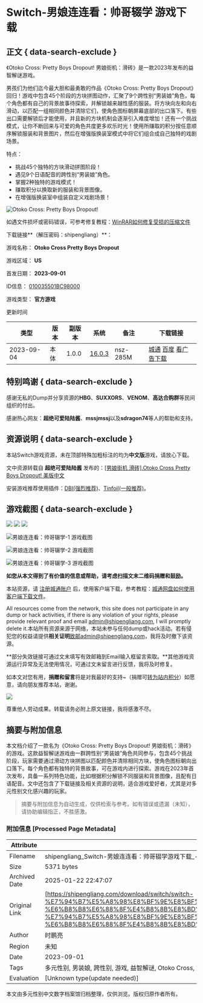 # Switch-男娘连连看：帅哥辍学 游戏下载

## 正文 { data-search-exclude }


《Otoko Cross: Pretty Boys Dropout! 男娘街机：滑砖》是一款2023年发布的益智解谜游戏。

男孩们为他们迄今最大胆和最勇敢的作品《Otoko Cross: Pretty Boys Dropout》回归！游戏中包含45个阶段的方块拼图动作，汇聚了9个跨性别“男装娘”角色，每个角色都有自己的背景故事待探索，并解锁越来越性感的服装。将方块向左和向右滑动，以匹配一组相同颜色并清除它们，使角色图标朝屏幕底部的出口落下。有些出口需要解锁后才能使用，并且新的方块机制会逐渐引入难度增加！还有一个挑战模式，让你不断回来与可爱的角色共度更多欢乐时光！使用所赚取的积分按任意顺序解锁服装和背景图片，然后在增强版换装室模式中将它们组合成自己独特的戏剧场景。 

特点：
- 挑战45个独特的方块滑动拼图阶段！
- 遇见9个日语配音的跨性别“男装娘”角色。
- 掌握2种独特的游戏模式！
- 赚取积分以换取新的服装和背景图像。
- 在增强版换装室中组装自定义戏剧场景！

![Otoko Cross: Pretty Boys Dropout!](https://pic.shipengliang.com/wp-content/uploads/2023/09/Otoko-Cross-Pretty-Boys-Dropout.jpg)

如遇文件损坏或密码错误，可参考修复教程：[WinRAR如何修复受损的压缩文件](https://shipengliang.com/software-exp/winrar%e5%a6%82%e4%bd%95%e4%bf%ae%e5%a4%8d%e5%8f%97%e6%8d%9f%e7%9a%84%e5%8e%8b%e7%bc%a9%e6%96%87%e4%bb%b6.html)

下载链接**（解压密码：shipengliang）**：

游戏名称：
**Otoko Cross Pretty Boys Dropout**

游戏区域：
**US**

首发日期：
**2023-09-01**

ID信息：
[010035501BC98000](https://tinfoil.io/Title/010035501BC98000 "点击查看本体[010035501BC98000]详情,BID:DF5C69DD085716E5")

游戏类型：
**官方游戏**

更新时间

| 类型      | 版本     | 副版本 | 系统  | 备注 | 下载链接 |
| --------- | -------- | ------ | ----- | ---- | -------- |
| 2023-09-04 | 本体     | 1.0.0  | [16.0.3](javascript:alert('最低可运行系统版本:16.0.3'); "最低可运行系统版本:16.0.3") | nsz-285M | [城通](https://shipengliang.com/go/lnqr9qdl2ufq "2023-09-04 更新") [百度](https://shipengliang.com/go/yue5qd3hg8uo) [看广告下载](https://www.shipengliang.com/ct/930293289.html) |

## 特别鸣谢 { data-search-exclude }

感谢无私的Dump并分享资源的**HBG**、**SUXXORS**、**VENOM**、**高达合购群**等民间组织的付出。

感谢热心网友：**超绝可爱陆陆酱**、**mssjmssj**以及**sdragon74**等人的帮助和支持。

## 资源说明 { data-search-exclude }

本站Switch游戏资源，未在顶部特殊加粗标注的均为**中文版**游戏，请放心下载。

文中资源转载自 **超绝可爱陆陆酱** 发布的：[\[男娘街机 滑砖\].Otoko Cross Pretty Boys Dropout! 美版中文](https://shipengliang.com/go/pys7isgsc0td)

安装游戏推荐使用插件：[DBI(强烈推荐)](https://shipengliang.com/games/switch-dbi-%e5%9b%be%e6%96%87%e4%bd%bf%e7%94%a8%e6%95%99%e7%a8%8b.html)、[Tinfoil(一般推荐)](https://shipengliang.com/games/switch-tinfoil-%e5%9b%be%e6%96%87%e4%bd%bf%e7%94%a8%e6%95%99%e7%a8%8b.html)。

## 游戏截图 { data-search-exclude }

![](https://pic.shipengliang.com/NS/010035501BC98000-1.jpg)
![](https://pic.shipengliang.com/NS/010035501BC98000-2.jpg)
![](https://pic.shipengliang.com/NS/010035501BC98000-3.jpg)

![男娘连连看：帅哥辍学-1 游戏截图](https://pic.shipengliang.com/NS/010035501BC98000-1.jpg)

![男娘连连看：帅哥辍学-2 游戏截图](https://pic.shipengliang.com/NS/010035501BC98000-2.jpg)

![男娘连连看：帅哥辍学-3 游戏截图](https://pic.shipengliang.com/NS/010035501BC98000-3.jpg)

**如您从本文得到了有价值的信息或帮助，请考虑扫描文末二维码捐赠和鼓励。**

本站资源，请 [注册城通账户](/%e5%9f%8e%e9%80%9a%e7%bd%91%e7%9b%98%e8%b4%a6%e6%88%b7%e6%b3%a8%e5%86%8c) 后，使用客户端下载，参考教程：[城通网盘如何使用客户端下载文件](https://shipengliang.com/software-exp/%e5%9f%8e%e9%80%9a%e7%bd%91%e7%9b%98%e5%a6%82%e4%bd%95%e4%bd%bf%e7%94%a8%e5%ae%a2%e6%88%b7%e7%ab%af%e4%b8%8b%e8%bd%bd%e6%96%87%e4%bb%b6.html)。

All resources come from the network, this site does not participate in any dump or hack activities, if there is any violation of your rights, please provide relevant proof and email admin@shipengliang.com, I will promptly delete it.本站所有资源来源于网络，本站未参与任何dump或hack活动。若有侵犯您的权益请提供**相关证明**致邮admin@shipengliang.com，我将及时撤下该资源。

**部分失效链接可通过文末填写有效邮箱到Email输入框留言索取。**其他游戏资源运行异常及无法使用情况，可通过文末留言进行反馈，我将及时修复。

如本文对您有用，**捐赠和留言**将是对我最好的支持~（捐赠可[转为站内积分](/user/)）如愿意，请向朋友推荐本站，谢谢。

![](https://pic.shipengliang.com/wp-content/uploads/2020/03/qrcode.jpg)

尊重他人劳动成果。转载请务必附上原文链接，我将感激不尽。
<!-- tcd_original_link https://shipengliang.com/download/switch/switch-%E7%94%B7%E5%A8%98%E8%BF%9E%E8%BF%9E%E7%9C%8B%EF%BC%9A%E5%B8%85%E5%93%A5%E8%BE%8D%E5%AD%A6-%E6%B8%B8%E6%88%8F%E4%B8%8B%E8%BD%BD.html -->


## 摘要与附加信息

<!-- tcd_abstract -->
本文档介绍了一款名为《Otoko Cross: Pretty Boys Dropout! 男娘街机：滑砖》的游戏。这款益智解谜游戏由一群跨性别“男装娘”角色共同参与，包含45个挑战阶段，玩家需要通过滑动方块拼图以匹配颜色并清除相同方块，使角色图标朝向出口落下。每个角色都有独特的背景故事，可在游戏内进行探索。游戏在2023年首次发布，具备一系列特色功能，比如根据积分解锁不同服装和背景图像，且配有日语配音。文中还包含了下载链接及相关资源的说明，适合游戏爱好者，尤其是对多元性别文化感兴趣的玩家。
<!-- tcd_abstract_end -->

> 摘要与附加信息为自动生成，仅供检索与参考。如有错误或遗漏（未知），请协助编辑指正，不胜感激。

### 附加信息 [Processed Page Metadata]

| Attribute       | Value                                  |
|-----------------|----------------------------------------|
| Filename        | shipengliang_Switch-男娘连连看：帅哥辍学游戏下载_-_时鹏亮的Blog.md                             |
| Size            | 5371 bytes                           |
| Archived Date   | 2025-01-22 22:47:07                             |
| Original Link   | [https://shipengliang.com/download/switch/switch-%E7%94%B7%E5%A8%98%E8%BF%9E%E8%BF%9E%E7%9C%8B%EF%BC%9A%E5%B8%85%E5%93%A5%E8%BE%8D%E5%AD%A6-%E6%B8%B8%E6%88%8F%E4%B8%8B%E8%BD%BD.html](https://shipengliang.com/download/switch/switch-%E7%94%B7%E5%A8%98%E8%BF%9E%E8%BF%9E%E7%9C%8B%EF%BC%9A%E5%B8%85%E5%93%A5%E8%BE%8D%E5%AD%A6-%E6%B8%B8%E6%88%8F%E4%B8%8B%E8%BD%BD.html)                       |
| Author          | 时鹏亮                               |
| Region          | 未知                               |
| Date            | 2023-09-01                                 |
| Tags            | 多元性别, 男装娘, 跨性别, 游戏, 益智解谜, Otoko Cross, 文化表达, 娱乐, 下载内容, 游戏资源                                 |
| Evaluation            | [Unknown type(update needed)]                                 |
<!-- tcd_table_end -->

本文由多元性别中文数字档案馆归档整理，仅供浏览。版权归原作者所有。
